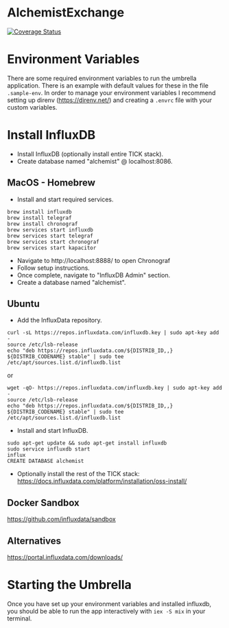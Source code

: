 # AlchemistExchange

[![Coverage Status](https://coveralls.io/repos/github/realyarilabs/alchemist_exchange/badge.svg)](https://coveralls.io/github/realyarilabs/alchemist_exchange)

# Environment Variables

There are some required environment variables to run the umbrella application.
There is an example with default values for these in the file `.sample-env`.
In order to manage your environment variables I recommend setting up direnv (https://direnv.net/) and creating a `.envrc` file with your custom variables.

# Install InfluxDB

- Install InfluxDB (optionally install entire TICK stack).
- Create database named "alchemist" @ localhost:8086.

## MacOS - Homebrew

- Install and start required services.
  
```shell
brew install influxdb
brew install telegraf
brew install chronograf
brew services start influxdb 
brew services start telegraf
brew services start chronograf
brew services start kapacitor
```

- Navigate to http://localhost:8888/ to open Chronograf
- Follow setup instructions.
- Once complete, navigate to "InfluxDB Admin" section.
- Create a database named "alchemist".

## Ubuntu

- Add the InfluxData repository.
  
```shell
curl -sL https://repos.influxdata.com/influxdb.key | sudo apt-key add -
source /etc/lsb-release
echo "deb https://repos.influxdata.com/${DISTRIB_ID,,} ${DISTRIB_CODENAME} stable" | sudo tee /etc/apt/sources.list.d/influxdb.list
```

or

```shell
wget -qO- https://repos.influxdata.com/influxdb.key | sudo apt-key add -
source /etc/lsb-release
echo "deb https://repos.influxdata.com/${DISTRIB_ID,,} ${DISTRIB_CODENAME} stable" | sudo tee /etc/apt/sources.list.d/influxdb.list
```

- Install and start InfluxDB.

```shell
sudo apt-get update && sudo apt-get install influxdb
sudo service influxdb start
influx
CREATE DATABASE alchemist
```

- Optionally install the rest of the TICK stack: https://docs.influxdata.com/platform/installation/oss-install/


## Docker Sandbox

https://github.com/influxdata/sandbox

## Alternatives

https://portal.influxdata.com/downloads/

# Starting the Umbrella

Once you have set up your environment variables and installed influxdb, you should be able to run the app interactively with  `iex -S mix` in your terminal.
